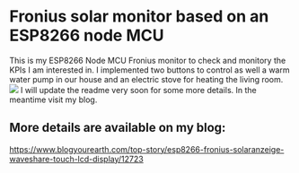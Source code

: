 # Fronius solar monitor based on an ESP8266 node MCU
This is my ESP8266 Node MCU Fronius monitor to check and monitory the KPIs I am interested in.
I implemented two buttons to control as well a warm water pump in our house and an electric stove for heating the living room. 
<img src="[images/myimage.jpg](https://www.blogyourearth.com/wp-content/uploads/2022/11/ESP_8266_NodeMCU_Fronius_WIFI_Terminal_Touchscreen_small-300x225.jpg)">
I will update the readme very soon for some more details. In the meantime visit my blog.

## More details are available on my blog: 
https://www.blogyourearth.com/top-story/esp8266-fronius-solaranzeige-waveshare-touch-lcd-display/12723
